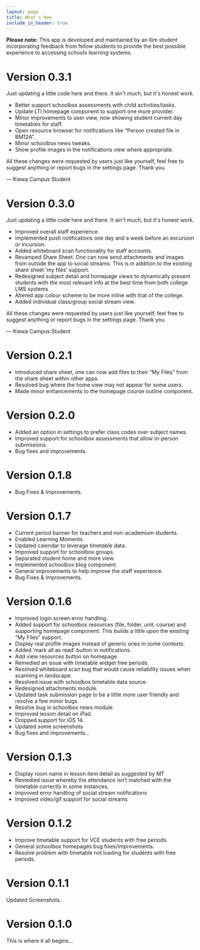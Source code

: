 ```yaml
---
layout: page
title: What's New
include_in_header: true
---
```

**Please note:** This app is developed and maintained by an Ilim student incorporating feedback from fellow students to provide the best possible experience to accessing schools learning systems.

# **Version 0.3.1**
Just updating a little code here and there. It ain't much, but it's honest work.


- Better support schoolbox assessments with child activities/tasks.
- Update LTI homepage component to support one more provider.
- Minor improvements to user view, now showing student current day timetables for staff.
- Open resource browser for notifications like “Person created file in BM12A”.
- Minor schoolbox news tweaks.
- Show profile images in the notifications view where appropriate.

All these changes were requested by users just like yourself, feel free to suggest anything or report bugs in the settings page. Thank you.


— Kiewa Campus Student

# **Version 0.3.0**
Just updating a little code here and there. It ain't much, but it's honest work.

- Improved overall staff experience.
- Implemented push notifications one day and a week before an excursion or incursion.
- Added whiteboard scan functionality for staff accounts.
- Revamped Share Sheet. One can now send attachments and images from outside the app to social streams. This is in addition to the existing share sheet ‘my files’ support.
- Redesigned subject detail and homepage views to dynamically present students with the most relevant info at the best time from both college LMS systems
- Altered app colour scheme to be more inline with that of the college.
- Added individual class/group social stream view.

All these changes were requested by users just like yourself, feel free to suggest anything or report bugs in the settings page. Thank you.

— Kiewa Campus Student

# **Version 0.2.1**
- Introduced share sheet, one can now add files to their “My Files” from the share sheet within other apps.
- Resolved bug where the home view may not appear for some users.
- Made minor enhancements to the homepage course outline component.

# **Version 0.2.0**
- Added an option in settings to prefer class codes over subject names.
- Improved support for schoolbox assessments that allow in-person submissions.
- Bug fixes and improvements.

# **Version 0.1.8**
- Bug Fixes & Improvements.

# **Version 0.1.7**
- Current period banner for teachers and non-academium students.
- Enabled Learning Moments.
- Updated calendar to leverage timetable data.
- Improved support for schoolbox groups.
- Separated student home and more view.
- Implemented schoolbox blog component.
- General improvements to help improve the staff experience.
- Bug Fixes & Improvements.

# **Version 0.1.6**
- Improved login screen error handling.
- Added support for schoolbox resources (file, folder, unit, course) and supporting homepage component. This builds a little upon the existing “My Files” support.
- Display real profile images instead of generic ones in some contexts.
- Added ‘mark all as read' button in notifications.
- Add view resources button on homepage.
- Remedied an issue with timetable widget free periods.
- Resolved whiteboard scan bug that would cause reliability issues when scanning in landscape.
- Resolved issue with schoolbox timetable data source.
- Redesigned attachments module.
- Updated task submission page to be a little more user friendly and resolve a few minor bugs.
- Resolve bug in schoolbox news module.
- Improved lesson detail on iPad.
- Dropped support for iOS 14.
- Updated some screenshots
- Bug fixes and improvements...

# **Version 0.1.3**
- Display room name in lesson item detail as suggested by MT
- Remedied issue whereby the attendance isn’t matched with the timetable correctly in some instances.
- Improved error handling of social stream notifications
- Improved video/gif support for social streams

# **Version 0.1.2**
- Improve timetable support for VCE students with free periods.
- General schoolbox homepages bug fixes/improvements.
- Resolve problem with timetable not loading for students with free periods.

# **Version 0.1.1**
Updated Screenshots.

# **Version 0.1.0**
This is where it all begins...
